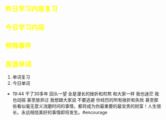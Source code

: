 ## <font color="yellow">昨日学习内容复习</font>
## <font color="yellow">今日学习内容</font>

## <font color="yellow">特殊事件</font>
## <font color="yellow">英语单词</font>
1. 单词复习
2. 今日单词




- 19:44 干了30多年 回头一望 全是漫长的挫折和煎熬 和大家一样 我也迷茫 我也动摇 甚至放弃过 我想跟大家说 不要逃避 你经历的所有挫折和失败 甚至那些看似毫无意义消磨时间的事情，都将成为你最重要的最宝贵的财富！人生很长，永远相信美好的事情即将发生。#encourage 
